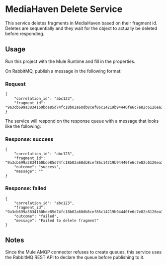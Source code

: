 # MediaHaven Delete Service
This service deletes fragments in MediaHaven based on their fragment id. Deletes are sequentially and they wait for the object to actually be deleted before responding.

## Usage
Run this project with the Mule Runtime and fill in the properties.

On RabbitMQ, publish a message in the following format:
### Request
```
{
    "correlation_id": "abc123",
    "fragment_id": "9a3cb699a3834160bde85d74fc18b02a60db8cef86c14219b94440fe6c7e82c6126ea398274e44b0be193d76aacec50"
}
```

The service will respond on the response queue with a message that looks like the following:
### Response: success
```
{
	"correlation_id": "abc123",
	"fragment_id": "9a3cb699a3834160bde85d74fc18b02a60db8cef86c14219b94440fe6c7e82c6126ea398274e44b0be193d76aacec50",
	"outcome": "success",
	"message": ""
}
```

### Response: failed
```
{
	"correlation_id": "abc123",
	"fragment_id": "9a3cb699a3834160bde85d74fc18b02a60db8cef86c14219b94440fe6c7e82c6126ea398274e44b0be193d76aacec50",
	"outcome": "failed",
	"message": "Failed to delete fragment"
}
```

## Notes
Since the Mule AMQP connector refuses to create queues, this service uses the RabbitMQ REST API to declare the queue before publishing to it.
